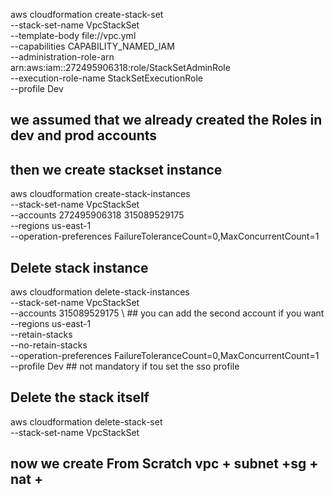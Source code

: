 
aws cloudformation create-stack-set \
  --stack-set-name VpcStackSet \
  --template-body file://vpc.yml \
  --capabilities CAPABILITY_NAMED_IAM \
  --administration-role-arn arn:aws:iam::272495906318:role/StackSetAdminRole \
  --execution-role-name StackSetExecutionRole \
  --profile Dev

  ## we assumed that we already created the Roles in dev and prod accounts

  ## then we create stackset instance

aws cloudformation create-stack-instances \
  --stack-set-name VpcStackSet \
  --accounts 272495906318 315089529175 \
  --regions us-east-1 \
  --operation-preferences FailureToleranceCount=0,MaxConcurrentCount=1



## Delete stack instance 
aws cloudformation delete-stack-instances \
  --stack-set-name VpcStackSet \
  --accounts 315089529175 \        ## you can add the second account if you want
  --regions us-east-1 \
  --retain-stacks \
  --no-retain-stacks \
  --operation-preferences FailureToleranceCount=0,MaxConcurrentCount=1 \
  --profile Dev   ## not mandatory if tou set the sso profile

## Delete the stack itself 
aws cloudformation delete-stack-set \
  --stack-set-name VpcStackSet

## now we create From Scratch vpc + subnet +sg + nat +